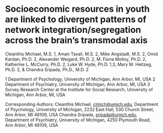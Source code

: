 # Socioeconomic resources in youth are linked to divergent patterns of network integration/segregation across the brain’s transmodal axis
Cleanthis Michael, M.S. 1, Aman Taxali, M.S. 2, Mike Angstadt, M.S. 2, Omid Kardan, Ph.D. 2, Alexander Weigard, Ph.D. 2, M. Fiona Molloy, Ph.D. 2, Katherine L. McCurry, Ph.D. 2, Luke W. Hyde, Ph.D. 1,3, Mary M. Heitzeg, Ph.D. 2, & Chandra Sripada, Ph.D., M.D. 2

1 Department of Psychology, University of Michigan, Ann Arbor, MI, USA
2 Department of Psychiatry, University of Michigan, Ann Arbor, MI, USA
3 Survey Research Center at the Institute for Social Research, University of Michigan, Ann Arbor, MI, USA

Corresponding Authors:
Cleanthis Michael, clmich@umich.edu, Department of Psychology, University of Michigan, 2232 East Hall, 530 Church Street, Ann Arbor, MI 48109, USA
Chandra Sripada, sripada@umich.edu, Department of Psychiatry, University of Michigan, 4250 Plymouth Road, Ann Arbor, MI 48109, USA
